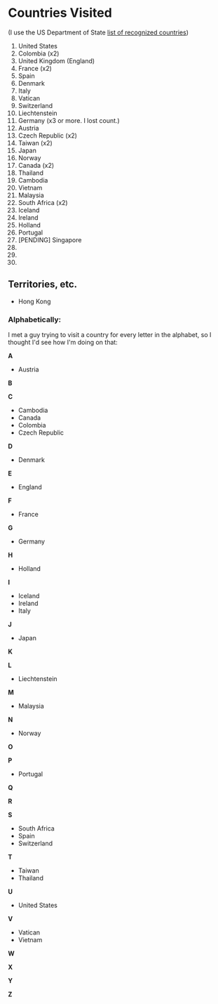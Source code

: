# Countries Visited

(I use the US Department of State [list of recognized countries](http://www.state.gov/misc/list/index.htm))

1. United States
2. Colombia (x2)
3. United Kingdom (England)
4. France (x2)
5. Spain
6. Denmark
7. Italy
8. Vatican
9. Switzerland
10. Liechtenstein
11. Germany (x3 or more. I lost count.)
12. Austria 
13. Czech Republic (x2)
14. Taiwan (x2)
15. Japan
16. Norway
17. Canada (x2)
28. Thailand
19. Cambodia
20. Vietnam
21. Malaysia
22. South Africa (x2)
23. Iceland
24. Ireland
25. Holland
26. Portugal
27. [PENDING] Singapore 
28.
29.
30.


## Territories, etc.
* Hong Kong



### Alphabetically:
I met a guy trying to visit a country for every letter in the alphabet, so I thought I'd see how I'm doing on that:

**A**
* Austria

**B**

**C**
* Cambodia
* Canada
* Colombia
* Czech Republic

**D**
* Denmark

**E**
* England

**F**
* France

**G**
* Germany

**H**
* Holland 

**I**
* Iceland
* Ireland
* Italy

**J**
* Japan

**K**

**L**
* Liechtenstein

**M**
* Malaysia

**N**
* Norway

**O**

**P**
* Portugal

**Q**

**R**

**S**
* South Africa
* Spain
* Switzerland

**T**
* Taiwan
* Thailand

**U**
* United States

**V**
* Vatican
* Vietnam

**W**

**X**

**Y**

**Z**
